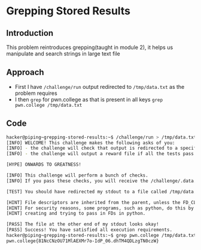 # Grepping Stored Results
## Introduction
This problem reintroduces grepping(taught in module 2), it helps us manipulate and search strings in large text file
## Approach
- First I have `/challenge/run` output redirected to `/tmp/data.txt` as the problem requires
- I then `grep` for pwn.college as that is present in all keys `grep pwn.college /tmp/data.txt`
## Code
```bash
hacker@piping~grepping-stored-results:~$ /challenge/run > /tmp/data.txt
[INFO] WELCOME! This challenge makes the following asks of you:
[INFO] - the challenge will check that output is redirected to a specific file path : /tmp/data.txt
[INFO] - the challenge will output a reward file if all the tests pass : /challenge/.data.txt

[HYPE] ONWARDS TO GREATNESS!

[INFO] This challenge will perform a bunch of checks.
[INFO] If you pass these checks, you will receive the /challenge/.data.txt file.

[TEST] You should have redirected my stdout to a file called /tmp/data.txt. Checking...

[HINT] File descriptors are inherited from the parent, unless the FD_CLOEXEC is set by the parent on the file descriptor.
[HINT] For security reasons, some programs, such as python, do this by default in certain cases. Be careful if you are
[HINT] creating and trying to pass in FDs in python.

[PASS] The file at the other end of my stdout looks okay!
[PASS] Success! You have satisfied all execution requirements.
hacker@piping~grepping-stored-results:~$ grep pwn.college /tmp/data.txt
pwn.college{81NcCNzOU71MlAEXMr7o-IdP_06.dhTM4QDLzgTN0czW}
```
